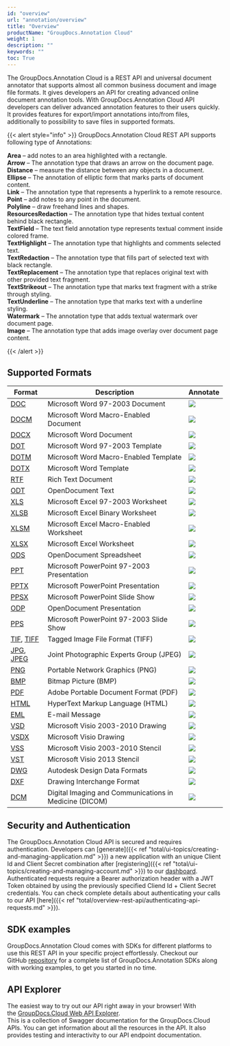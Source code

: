```yaml
---
id: "overview"
url: "annotation/overview"
title: "Overview"
productName: "GroupDocs.Annotation Cloud"
weight: 1
description: ""
keywords: ""
toc: True
---
```


The GroupDocs.Annotation Cloud is a REST API and universal document annotator that supports almost all common business document and image file formats. It gives developers an API for creating advanced online document annotation tools. With GroupDocs.Annotation Cloud API developers can deliver advanced annotation features to their users quickly. It provides features for export/import annotations into/from files, additionally to possibility to save files in supported formats.

{{< alert style="info" >}}
GroupDocs.Annotation Cloud REST API supports following type of Annotations:

**Area** – add notes to an area highlighted with a rectangle.\
**Arrow** – The annotation type that draws an arrow on the document page.\
**Distance** – measure the distance between any objects in a document.\
**Ellipse** – The annotation of elliptic form that marks parts of document content.\
**Link** – The annotation type that represents a hyperlink to a remote resource.\
**Point** – add notes to any point in the document.\
**Polyline** – draw freehand lines and shapes.\
**ResourcesRedaction** – The annotation type that hides textual content behind black rectangle.\
**TextField** – The text field annotation type represents textual comment inside colored frame.\
**TextHighlight** – The annotation type that highlights and comments selected text.\
**TextRedaction** – The annotation type that fills part of selected text with black rectangle.\
**TextReplacement** –  The annotation type that replaces original text with other provided text fragment.\
**TextStrikeout** –  The annotation type that marks text fragment with a strike through styling.\
**TextUnderline** –  The annotation type that marks text with a underline styling.\
**Watermark** –   The annotation type that adds textual watermark over document page.\
**Image** –  The annotation type that adds image overlay over document page content.

{{< /alert >}}

## Supported Formats

|Format|Description|Annotate
|---|---|---
|[DOC](https://wiki.fileformat.com/word-processing/doc/)|Microsoft Word 97-2003 Document|![ ](/annotation/images/check.png)
|[DOCM](https://wiki.fileformat.com/word-processing/docm/)|Microsoft Word Macro-Enabled Document|![ ](/annotation/images/check.png)
|[DOCX](https://wiki.fileformat.com/word-processing/docx/)|Microsoft Word Document|![ ](/annotation/images/check.png)
|[DOT](https://wiki.fileformat.com/word-processing/dot/)|Microsoft Word 97-2003 Template|![ ](/annotation/images/check.png)
|[DOTM](https://wiki.fileformat.com/word-processing/dotm/)|Microsoft Word Macro-Enabled Template|![ ](/annotation/images/check.png)
|[DOTX](https://wiki.fileformat.com/word-processing/dotx/)|Microsoft Word Template|![ ](/annotation/images/check.png)
|[RTF](https://wiki.fileformat.com/word-processing/rtf/)|Rich Text Document|![ ](/annotation/images/check.png)
|[ODT](https://wiki.fileformat.com/word-processing/odt/)|OpenDocument Text|![ ](/annotation/images/check.png)
|[XLS](https://wiki.fileformat.com/spreadsheet/xls/)|Microsoft Excel 97-2003 Worksheet|![ ](/annotation/images/check.png)
|[XLSB](https://wiki.fileformat.com/spreadsheet/xlsb/)|Microsoft Excel Binary Worksheet|![ ](/annotation/images/check.png)
|[XLSM](https://wiki.fileformat.com/spreadsheet/xlsm/)|Microsoft Excel Macro-Enabled Worksheet|![ ](/annotation/images/check.png)
|[XLSX](https://wiki.fileformat.com/spreadsheet/xlsx/)|Microsoft Excel Worksheet|![ ](/annotation/images/check.png)
|[ODS](https://wiki.fileformat.com/spreadsheet/ods/)|OpenDocument Spreadsheet|![ ](/annotation/images/check.png)
|[PPT](https://wiki.fileformat.com/presentation/ppt/)|Microsoft PowerPoint 97-2003 Presentation|![ ](/annotation/images/check.png)
|[PPTX](https://wiki.fileformat.com/presentation/pptx/)|Microsoft PowerPoint Presentation|![ ](/annotation/images/check.png)
|[PPSX](https://wiki.fileformat.com/presentation/ppsx/)|Microsoft PowerPoint Slide Show|![ ](/annotation/images/check.png)
|[ODP](https://wiki.fileformat.com/presentation/odp/)|OpenDocument Presentation|![ ](/annotation/images/check.png)
|[PPS](https://wiki.fileformat.com/presentation/pps/)|Microsoft PowerPoint 97-2003 Slide Show|![ ](/annotation/images/check.png)
|[TIF](https://wiki.fileformat.com/image/tiff/), [TIFF](https://wiki.fileformat.com/image/tiff/)|Tagged Image File Format (TIFF)|![ ](/annotation/images/check.png)
|[JPG](https://wiki.fileformat.com/image/jpeg), [JPEG](https://wiki.fileformat.com/image/jpeg)|Joint Photographic Experts Group (JPEG)|![ ](/annotation/images/check.png)
|[PNG](https://wiki.fileformat.com/image/png/)|Portable Network Graphics (PNG)|![ ](/annotation/images/check.png)
|[BMP](https://wiki.fileformat.com/image/bmp/)|Bitmap Picture (BMP)|![ ](/annotation/images/check.png)
|[PDF](https://wiki.fileformat.com/pdf/)|Adobe Portable Document Format (PDF)|![ ](/annotation/images/check.png)
|[HTML](https://wiki.fileformat.com/web/html/)|HyperText Markup Language (HTML)|![ ](/annotation/images/check.png)
|[EML](https://wiki.fileformat.com/email/eml/)|E-mail Message|![ ](/annotation/images/check.png)
|[VSD](https://wiki.fileformat.com/image/vsd/)|Microsoft Visio 2003-2010 Drawing|![ ](/annotation/images/check.png)
|[VSDX](https://wiki.fileformat.com/image/vsdx/)|Microsoft Visio Drawing|![ ](/annotation/images/check.png)
|[VSS](https://wiki.fileformat.com/image/vss/)|Microsoft Visio 2003-2010 Stencil|![ ](/annotation/images/check.png)
|[VST](https://wiki.fileformat.com/image/vst/)|Microsoft Visio 2013 Stencil|![ ](/annotation/images/check.png)
|[DWG](https://wiki.fileformat.com/cad/dwg/)|Autodesk Design Data Formats|![ ](/annotation/images/check.png)
|[DXF](https://wiki.fileformat.com/cad/dxf/)|Drawing Interchange Format|![ ](/annotation/images/check.png)
|[DCM](https://wiki.fileformat.com/image/dcm/)|Digital Imaging and Communications in Medicine (DICOM)|![ ](/annotation/images/check.png)

## Security and Authentication

The GroupDocs.Annotation Cloud API is secured and requires authentication. Developers can [generate]({{< ref "total/ui-topics/creating-and-managing-application.md" >}}) a new application with an unique Client Id and Client Secret combination after [registering]({{< ref "total/ui-topics/creating-and-managing-account.md" >}}) to our [dashboard](https://dashboard.groupdocs.cloud). Authenticated requests require a Bearer authorization header with a JWT Token obtained by using the previously specified Cliend Id + Client Secret credentials. You can check complete details about authenticating your calls to our API [here]({{< ref "total/overview-rest-api/authenticating-api-requests.md" >}}).

## SDK examples

GroupDocs.Annotation Cloud comes with SDKs for different platforms to use this REST API in your specific project effortlessly. Checkout our GitHub [repository](https://github.com/groupdocs-annotation-cloud) for a complete list of GroupDocs.Annotation SDKs along with working examples, to get you started in no time.

## API Explorer

The easiest way to try out our API right away in your browser! With the [GroupDocs.Cloud Web API Explorer](https://apireference.groupdocs.cloud/annotation/).\
This is a collection of Swagger documentation for the GroupDocs.Cloud APIs. You can get information about all the resources in the API. It also provides testing and interactivity to our API endpoint documentation.
